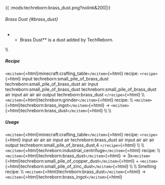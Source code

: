 {{ :mods:techreborn:brass_dust.png?nolink&200\|}}

###### Brass Dust {#brass_dust}

-   -   Brass Dust\*\* is a dust added by TechReborn.

\\\\

##### Recipe

`<mcitem>`{=html}minecraft:crafting_table`</mcitem>`{=html} recipe:
`<recipe>`{=html} input techreborn:small_pile_of_brass_dust
techreborn:small_pile_of_brass_dust air input
techreborn:small_pile_of_brass_dust techreborn:small_pile_of_brass_dust
air input air air air output techreborn:brass_dust `</recipe>`{=html}
\\\\ `<mcitem>`{=html}techreborn:grinder`</mcitem>`{=html} recipe: \\\\
`<mcitem>`{=html}techreborn:brass_ingot`</mcitem>`{=html} -\>
`<mcitem>`{=html}techreborn:brass_dust`</mcitem>`{=html} \\\\ \\\\

##### Usage

`<mcitem>`{=html}minecraft:crafting_table`</mcitem>`{=html} recipe:
`<recipe>`{=html} input air air air input air techreborn:brass_dust air
input air air air output techreborn:small_pile_of_brass_dust,4
`</recipe>`{=html} \\\\ \\\\
`<mcitem>`{=html}techreborn:industrial_centrifuge`</mcitem>`{=html}
recipe: \\\\ `<mcitem>`{=html}techreborn:brass_dust`</mcitem>`{=html}
-\>
3x`<mcitem>`{=html}techreborn:small_pile_of_copper_dust`</mcitem>`{=html} +
`<mcitem>`{=html}techreborn:small_pile_of_zinc_dust`</mcitem>`{=html}
\\\\ \\\\ Smelting recipe: \\\\
`<mcitem>`{=html}techreborn:brass_dust`</mcitem>`{=html} -\>
`<mcitem>`{=html}techreborn:brass_ingot`</mcitem>`{=html}
